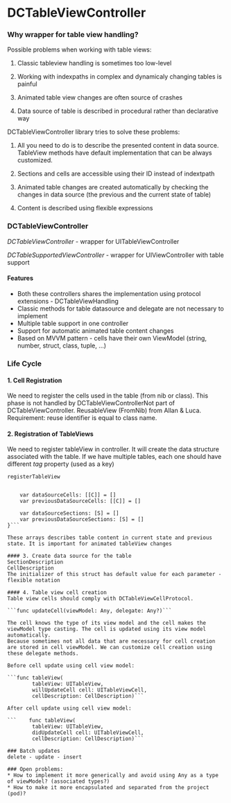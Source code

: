 # DCTableViewController

### Why wrapper for table view handling?
Possible problems when working with table views:

1. Classic tableview handling is sometimes too low-level
    
2. Working with indexpaths in complex and dynamicaly changing tables is painful

3. Animated table view changes are often source of crashes
   
4. Data source of table is described in procedural rather than declarative way

DCTableViewController library tries to solve these problems:  

1. All you need to do is to describe the presented content in data source. TableView methods have default implementation that can be always customized.

2. Sections and cells are accessible using their ID instead of indextpath

3. Animated table changes are created automatically by checking the changes in data source (the previous and the current state of table)

4. Content is described using flexible expressions

### DCTableViewController

*DCTableViewController* - wrapper for UITableViewController

*DCTableSupportedViewController* - wrapper for UIViewController 
with table support

#### Features
* Both these controllers shares the implementation using protocol extensions - DCTableViewHandling
* Classic methods for table datasource and delegate are not necessary to implement
* Multiple table support in one controller
* Support for automatic animated table content changes
* Based on MVVM pattern - cells have their own ViewModel (string, number, struct, class, tuple, …)

### Life Cycle
#### 1. Cell Registration
We need to register the cells used in the table (from nib or class). This phase is not handled by DCTableViewControllerNot part of DCTableViewController. ReusableView (FromNib) from Allan & Luca. Requirement: reuse identifier is equal to class name. 

#### 2. Registration of TableViews 
We need to register tableView in controller. It will create the data structure associated with the table. If we have multiple tables, each one should have different *tag* property (used as a key)

```registerTableView```

```struct DCTableViewStructure<C: CellDescribing, S: SectionDescribing> {

    var dataSourceCells: [[C]] = []
    var previousDataSourceCells: [[C]] = []
    
    var dataSourceSections: [S] = []
    var previousDataSourceSections: [S] = []
}```

These arrays describes table content in current state and previous state. It is important for animated tableView changes

#### 3. Create data source for the table
SectionDescription
CellDescription
The initializer of this struct has default value for each parameter - flexible notation

#### 4. Table view cell creation
Table view cells should comply with DCTableViewCellProtocol.

```func updateCell(viewModel: Any, delegate: Any?)```

The cell knows the type of its view model and the cell makes the viewModel type casting. The cell is updated using its view model automatically.
Because sometimes not all data that are necessary for cell creation are stored in cell viewModel. We can customize cell creation using these delegate methods. 

Before cell update using cell view model:

```func tableView(
        tableView: UITableView,
        willUpdateCell cell: UITableViewCell,
        cellDescription: CellDescription)```

After cell update using cell view model:

```    func tableView(
        tableView: UITableView,
        didUpdateCell cell: UITableViewCell,
        cellDescription: CellDescription)```

### Batch updates
delete - update - insert

### Open problems:
* How to implement it more generically and avoid using Any as a type of viewModel? (associated types?)
* How to make it more encapsulated and separated from the project (pod)?
  